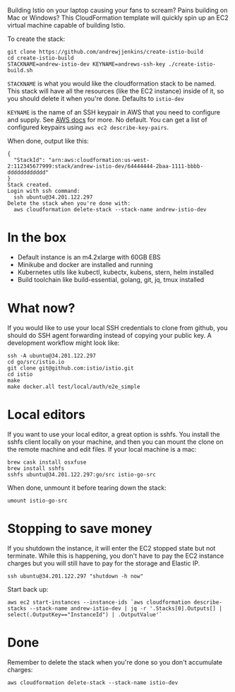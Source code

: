 Building Istio on your laptop causing your fans to scream?  Pains building on
Mac or Windows?  This CloudFormation template will quickly spin up an EC2
virtual machine capable of building Istio.

To create the stack:

    git clone https://github.com/andrewjjenkins/create-istio-build
    cd create-istio-build
    STACKNAME=andrew-istio-dev KEYNAME=andrews-ssh-key ./create-istio-build.sh


`STACKNAME` is what you would like the cloudformation stack to be named.  This
stack will have all the resources (like the EC2 instance) inside of it, so you
should delete it when you're done.  Defaults to `istio-dev`

`KEYNAME` is the name of an SSH keypair in AWS that you need to configure and
supply.  See [AWS
docs](https://docs.aws.amazon.com/AWSEC2/latest/UserGuide/ec2-key-pairs.html)
for more.  No default.  You can get a list of configured keypairs using `aws
ec2 describe-key-pairs`.

When done, output like this:

    {
      "StackId": "arn:aws:cloudformation:us-west-2:112345677999:stack/andrew-istio-dev/64444444-2baa-1111-bbbb-dddddddddddd"
    }
    Stack created.
    Login with ssh command:
      ssh ubuntu@34.201.122.297
    Delete the stack when you're done with:
      aws cloudformation delete-stack --stack-name andrew-istio-dev

# In the box

 - Default instance is an m4.2xlarge with 60GB EBS
 - Minikube and docker are installed and running
 - Kubernetes utils like kubectl, kubectx, kubens, stern, helm installed
 - Build toolchain like build-essential, golang, git, jq, tmux installed

# What now?

If you would like to use your local SSH credentials to clone from github, you
should do SSH agent forwarding instead of copying your public key.  A
development workflow might look like:

    ssh -A ubuntu@34.201.122.297
    cd go/src/istio.io
    git clone git@github.com:istio/istio.git
    cd istio
    make
    make docker.all test/local/auth/e2e_simple

# Local editors

If you want to use your local editor, a great option is sshfs.  You install the
sshfs client locally on your machine, and then you can mount the clone on the
remote machine and edit files.  If your local machine is a mac:

    brew cask install osxfuse
    brew install sshfs
    sshfs ubuntu@34.201.122.297:go/src istio-go-src

When done, unmount it before tearing down the stack:

    umount istio-go-src

# Stopping to save money

If you shutdown the instance, it will enter the EC2 stopped state but not
terminate.  While this is happening, you don't have to pay the EC2 instance
charges but you will still have to pay for the storage and Elastic IP.

    ssh ubuntu@34.201.122.297 "shutdown -h now"

Start back up:

    aws ec2 start-instances --instance-ids `aws cloudformation describe-stacks --stack-name andrew-istio-dev | jq -r '.Stacks[0].Outputs[] | select(.OutputKey=="InstanceId") | .OutputValue'`

# Done

Remember to delete the stack when you're done so you don't accumulate charges:

    aws cloudformation delete-stack --stack-name istio-dev
